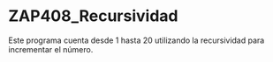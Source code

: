 # ZAP408_Recursividad

Este programa cuenta desde 1 hasta 20 utilizando la recursividad para incrementar el número.
